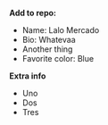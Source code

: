 **Add to repo:**
- Name: Lalo Mercado
- Bio: Whatevaa
- Another thing
- Favorite color: Blue
 
 **Extra info**
 - Uno
 - Dos
 - Tres 
